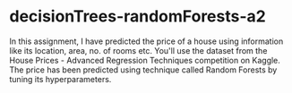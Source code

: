 # decisionTrees-randomForests-a2
In this assignment, I have  predicted the price of a house using information like its location, area, no. of rooms etc.
You'll use the dataset from the House Prices - Advanced Regression Techniques competition on Kaggle.
The price has been predicted using technique called Random Forests by tuning its hyperparameters.
